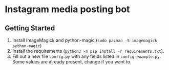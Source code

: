# Instagram media posting bot

## Getting Started
1. Install ImageMagick and python-magic (`sudo pacman -S imagemagick python-magic`)
2. Install the requirements (`python3 -m pip install -r requirements.txt`).
3. Fill out a new file `config.py` with any fields listed in `config-example.py`. Some values are already present, change if you want to.

